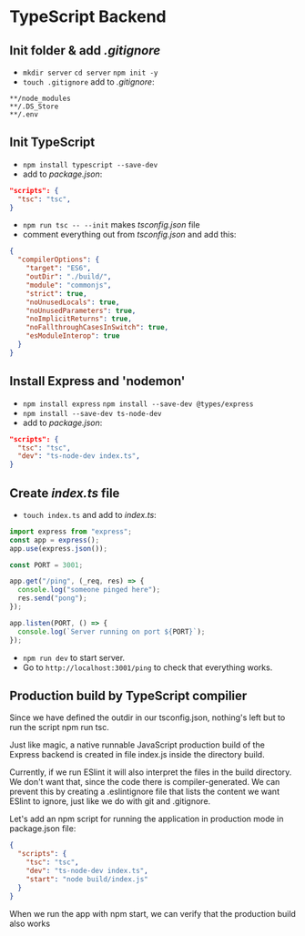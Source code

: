 # TypeScript Backend

## Init folder & add _.gitignore_

- `mkdir server` `cd server` `npm init -y`
- `touch .gitignore` add to _.gitignore_:

```
**/node_modules
**/.DS_Store
**/.env
```

## Init TypeScript

- `npm install typescript --save-dev`
- add to _package.json_:

```json
"scripts": {
  "tsc": "tsc",
}
```

- `npm run tsc -- --init` makes _tsconfig.json_ file
- comment everything out from _tsconfig.json_ and add this:

```json
{
  "compilerOptions": {
    "target": "ES6",
    "outDir": "./build/",
    "module": "commonjs",
    "strict": true,
    "noUnusedLocals": true,
    "noUnusedParameters": true,
    "noImplicitReturns": true,
    "noFallthroughCasesInSwitch": true,
    "esModuleInterop": true
  }
}
```

## Install Express and 'nodemon'

- `npm install express` `npm install --save-dev @types/express`
- `npm install --save-dev ts-node-dev`
- add to _package.json_:

```json
"scripts": {
  "tsc": "tsc",
  "dev": "ts-node-dev index.ts",
}
```

## Create _index.ts_ file

- `touch index.ts` and add to _index.ts_:

```ts
import express from "express";
const app = express();
app.use(express.json());

const PORT = 3001;

app.get("/ping", (_req, res) => {
  console.log("someone pinged here");
  res.send("pong");
});

app.listen(PORT, () => {
  console.log(`Server running on port ${PORT}`);
});
```

- `npm run dev` to start server.
- Go to `http://localhost:3001/ping` to check that everything works.

## Production build by TypeScript compilier

Since we have defined the outdir in our tsconfig.json, nothing's left but to run the script npm run tsc.

Just like magic, a native runnable JavaScript production build of the Express backend is created in file index.js inside the directory build.

Currently, if we run ESlint it will also interpret the files in the build directory. We don't want that, since the code there is compiler-generated. We can prevent this by creating a .eslintignore file that lists the content we want ESlint to ignore, just like we do with git and .gitignore.

Let's add an npm script for running the application in production mode in package.json file:

```json
{
  "scripts": {
    "tsc": "tsc",
    "dev": "ts-node-dev index.ts",
    "start": "node build/index.js"
  }
}
```

When we run the app with npm start, we can verify that the production build also works
